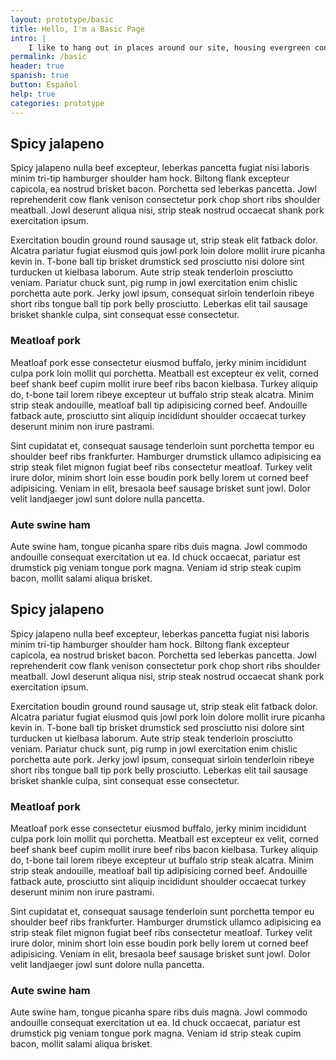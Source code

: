```yaml
---
layout: prototype/basic
title: Hello, I'm a Basic Page
intro: |
    I like to hang out in places around our site, housing evergreen content, usually at the end of a path, where vistors can reach a final goal. In this case, to read about bacon!
permalink: /basic
header: true
spanish: true
button: Español
help: true
categories: prototype
---
```


## Spicy jalapeno
Spicy jalapeno nulla beef excepteur, leberkas pancetta fugiat nisi laboris minim tri-tip hamburger shoulder ham hock. Biltong flank excepteur capicola, ea nostrud brisket bacon. Porchetta sed leberkas pancetta. Jowl reprehenderit cow flank venison consectetur pork chop short ribs shoulder meatball. Jowl deserunt aliqua nisi, strip steak nostrud occaecat shank pork exercitation ipsum.

Exercitation boudin ground round sausage ut, strip steak elit fatback dolor. Alcatra pariatur fugiat eiusmod quis jowl pork loin dolore mollit irure picanha kevin in. T-bone ball tip brisket drumstick sed prosciutto nisi dolore sint turducken ut kielbasa laborum. Aute strip steak tenderloin prosciutto veniam. Pariatur chuck sunt, pig rump in jowl exercitation enim chislic porchetta aute pork. Jerky jowl ipsum, consequat sirloin tenderloin ribeye short ribs tongue ball tip pork belly prosciutto. Leberkas elit tail sausage brisket shankle culpa, sint consequat esse consectetur.

### Meatloaf pork
Meatloaf pork esse consectetur eiusmod buffalo, jerky minim incididunt culpa pork loin mollit qui porchetta. Meatball est excepteur ex velit, corned beef shank beef cupim mollit irure beef ribs bacon kielbasa. Turkey aliquip do, t-bone tail lorem ribeye excepteur ut buffalo strip steak alcatra. Minim strip steak andouille, meatloaf ball tip adipisicing corned beef. Andouille fatback aute, prosciutto sint aliquip incididunt shoulder occaecat turkey deserunt minim non irure pastrami.

Sint cupidatat et, consequat sausage tenderloin sunt porchetta tempor eu shoulder beef ribs frankfurter. Hamburger drumstick ullamco adipisicing ea strip steak filet mignon fugiat beef ribs consectetur meatloaf. Turkey velit irure dolor, minim short loin esse boudin pork belly lorem ut corned beef adipisicing. Veniam in elit, bresaola beef sausage brisket sunt jowl. Dolor velit landjaeger jowl sunt dolore nulla pancetta.

### Aute swine ham
Aute swine ham, tongue picanha spare ribs duis magna. Jowl commodo andouille consequat exercitation ut ea. Id chuck occaecat, pariatur est drumstick pig veniam tongue pork magna. Veniam id strip steak cupim bacon, mollit salami aliqua brisket.

## Spicy jalapeno
Spicy jalapeno nulla beef excepteur, leberkas pancetta fugiat nisi laboris minim tri-tip hamburger shoulder ham hock. Biltong flank excepteur capicola, ea nostrud brisket bacon. Porchetta sed leberkas pancetta. Jowl reprehenderit cow flank venison consectetur pork chop short ribs shoulder meatball. Jowl deserunt aliqua nisi, strip steak nostrud occaecat shank pork exercitation ipsum.

Exercitation boudin ground round sausage ut, strip steak elit fatback dolor. Alcatra pariatur fugiat eiusmod quis jowl pork loin dolore mollit irure picanha kevin in. T-bone ball tip brisket drumstick sed prosciutto nisi dolore sint turducken ut kielbasa laborum. Aute strip steak tenderloin prosciutto veniam. Pariatur chuck sunt, pig rump in jowl exercitation enim chislic porchetta aute pork. Jerky jowl ipsum, consequat sirloin tenderloin ribeye short ribs tongue ball tip pork belly prosciutto. Leberkas elit tail sausage brisket shankle culpa, sint consequat esse consectetur.

### Meatloaf pork
Meatloaf pork esse consectetur eiusmod buffalo, jerky minim incididunt culpa pork loin mollit qui porchetta. Meatball est excepteur ex velit, corned beef shank beef cupim mollit irure beef ribs bacon kielbasa. Turkey aliquip do, t-bone tail lorem ribeye excepteur ut buffalo strip steak alcatra. Minim strip steak andouille, meatloaf ball tip adipisicing corned beef. Andouille fatback aute, prosciutto sint aliquip incididunt shoulder occaecat turkey deserunt minim non irure pastrami.

Sint cupidatat et, consequat sausage tenderloin sunt porchetta tempor eu shoulder beef ribs frankfurter. Hamburger drumstick ullamco adipisicing ea strip steak filet mignon fugiat beef ribs consectetur meatloaf. Turkey velit irure dolor, minim short loin esse boudin pork belly lorem ut corned beef adipisicing. Veniam in elit, bresaola beef sausage brisket sunt jowl. Dolor velit landjaeger jowl sunt dolore nulla pancetta.

### Aute swine ham
Aute swine ham, tongue picanha spare ribs duis magna. Jowl commodo andouille consequat exercitation ut ea. Id chuck occaecat, pariatur est drumstick pig veniam tongue pork magna. Veniam id strip steak cupim bacon, mollit salami aliqua brisket.


